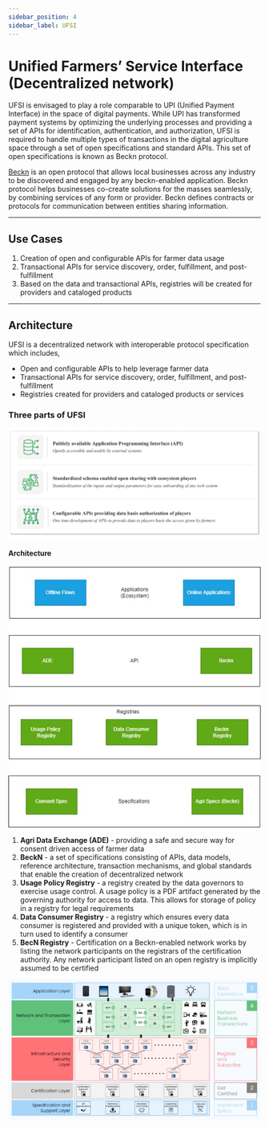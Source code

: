 ```yaml
---
sidebar_position: 4
sidebar_label: UFSI
---
```


# Unified Farmers’ Service Interface (Decentralized network)

UFSI is envisaged to play a role comparable to UPI (Unified Payment Interface) in the space of digital payments. While UPI has transformed payment systems by optimizing the underlying processes and providing a set of APIs for identification, authentication, and authorization, UFSI is required to handle multiple types of transactions in the digital agriculture space through a set of open specifications and standard APIs. This set of open specifications is known as Beckn protocol. 

[Beckn](https://becknprotocol.io/) is an open protocol that allows local businesses across any industry to be discovered and engaged by any beckn-enabled application. Beckn protocol helps businesses co-create solutions for the masses seamlessly, by combining services of any form or provider. Beckn defines contracts or protocols for communication between entities sharing information. 

---
## Use Cases

1. Creation of open and configurable APIs for farmer data usage
2. Transactional APIs for service discovery, order, fulfillment, and post-fulfillment
3. Based on the data and transactional APIs, registries will be created for providers and cataloged products
---
## Architecture

UFSI is a decentralized network with interoperable protocol specification which includes,
- Open and configurable APIs to help leverage farmer data
- Transactional APIs for service discovery, order, fulfillment, and post-fulfillment
- Registries created for providers and cataloged products or services

### Three parts of UFSI
![UFSI](../images/ufsi.png)

#### Architecture
![UFSI](../images/ufsi2.jpg)

1. **Agri Data Exchange (ADE)** - providing a safe and secure way for consent driven access of farmer data
2. **BeckN** - a set of specifications consisting of APIs, data models, reference architecture, transaction mechanisms, and global standards that enable the creation of decentralized network
3. **Usage Policy Registry** - a registry created by the data governors to exercise usage control. A usage policy is a PDF artifact generated by the governing authority for access to data. This allows for storage of policy in a registry for legal requirements
4. **Data Consumer Registry** - a registry which ensures every data consumer is registered and provided with a unique token, which is in turn used to identify a consumer
5. **BecN Registry** - Certification on a Beckn-enabled network works by listing the network participants on the registrars of the certification authority. Any network participant listed on an open registry is implicitly assumed to be certified

![UFSI](../images/ufsi3.jpg)
